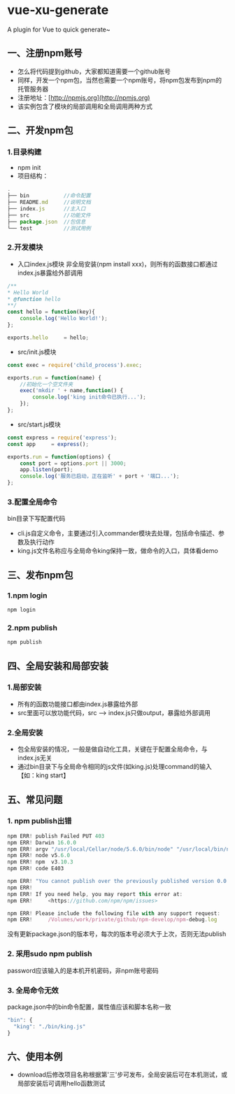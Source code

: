 # vue-xu-generate
A plugin for Vue to quick generate~

## 一、注册npm账号
* 怎么将代码提到github，大家都知道需要一个github账号
* 同样，开发一个npm包，当然也需要一个npm账号，将npm包发布到npm的托管服务器
* 注册地址：[http://npmjs.org](http://npmjs.org)
* 该实例包含了模块的局部调用和全局调用两种方式

## 二、开发npm包

### 1.目录构建
* npm init
* 项目结构：
```javascript
.
├── bin           //命令配置
├── README.md     //说明文档
├── index.js      //主入口
├── src           //功能文件
├── package.json  //包信息
└── test          //测试用例
```
### 2.开发模块
* 入口index.js模块
非全局安装(npm install xxx)，则所有的函数接口都通过index.js暴露给外部调用
```javascript
/**
* Hello World
* @function hello
**/
const hello = function(key){
    console.log('Hello World!');
};

exports.hello     = hello;
```
* src/init.js模块
```javascript
const exec = require('child_process').exec;

exports.run = function(name) {
    //初始化一个空文件夹
    exec('mkdir ' + name,function() {
        console.log('king init命令已执行...');
    });
};

```

* src/start.js模块
```javascript
const express = require('express');
const app     = express();

exports.run = function(options) {
    const port = options.port || 3000;
    app.listen(port);
    console.log('服务已启动，正在监听' + port + '端口...');
};

```

### 3.配置全局命令
bin目录下写配置代码
* cli.js自定义命令，主要通过引入commander模块去处理，包括命令描述、参数及执行动作
* king.js文件名称应与全局命令king保持一致，做命令的入口，具体看demo

## 三、发布npm包
### 1.npm login
```bash
npm login
```
### 2.npm publish
```bash
npm publish
```
## 四、全局安装和局部安装
### 1.局部安装
* 所有的函数功能接口都由index.js暴露给外部
* src里面可以放功能代码，src --> index.js只做output，暴露给外部调用
### 2.全局安装
* 包全局安装的情况，一般是做自动化工具，关键在于配置全局命令，与index.js无关
* 通过bin目录下与全局命令相同的js文件(如king.js)处理command的输入【如：king start】

## 五、常见问题
### 1. npm publish出错
```javascript
npm ERR! publish Failed PUT 403
npm ERR! Darwin 16.0.0
npm ERR! argv "/usr/local/Cellar/node/5.6.0/bin/node" "/usr/local/bin/npm" "publish"
npm ERR! node v5.6.0
npm ERR! npm  v3.10.3
npm ERR! code E403

npm ERR! "You cannot publish over the previously published version 0.0.43." : npm-develop
npm ERR!
npm ERR! If you need help, you may report this error at:
npm ERR!     <https://github.com/npm/npm/issues>

npm ERR! Please include the following file with any support request:
npm ERR!     /Volumes/work/private/github/npm-develop/npm-debug.log
```
没有更新package.json的版本号，每次的版本号必须大于上次，否则无法publish

### 2. 采用sudo npm publish
password应该输入的是本机开机密码，非npm账号密码

### 3. 全局命令无效
package.json中的bin命令配置，属性值应该和脚本名称一致
```javascript
"bin": {
  "king": "./bin/king.js"
}
```
## 六、使用本例
* download后修改项目名称根据第'三'步可发布，全局安装后可在本机测试，或局部安装后可调用hello函数测试
